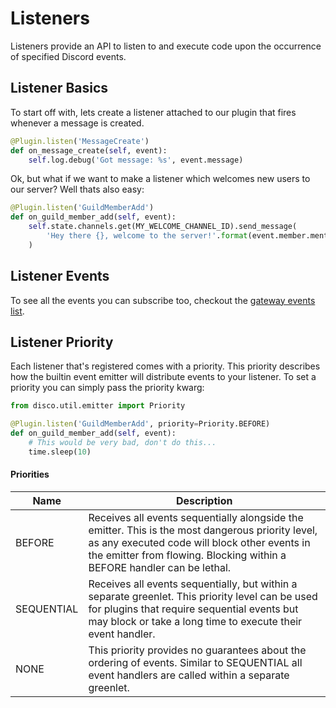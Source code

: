 # Listeners

Listeners provide an API to listen to and execute code upon the occurrence of specified Discord events.

## Listener Basics

To start off with, lets create a listener attached to our plugin that fires whenever a message is created.

```py
@Plugin.listen('MessageCreate')
def on_message_create(self, event):
    self.log.debug('Got message: %s', event.message)
```

Ok, but what if we want to make a listener which welcomes new users to our server? Well thats also easy:

```py
@Plugin.listen('GuildMemberAdd')
def on_guild_member_add(self, event):
    self.state.channels.get(MY_WELCOME_CHANNEL_ID).send_message(
        'Hey there {}, welcome to the server!'.format(event.member.mention)
    )
```

## Listener Events

To see all the events you can subscribe too, checkout the [gateway events list](https://b1naryth1ef.github.io/disco/api/disco_gateway_events.html).

## Listener Priority

Each listener that's registered comes with a priority. This priority describes how the builtin event emitter will distribute events to your listener. To set a priority you can simply pass the priority kwarg:

```py
from disco.util.emitter import Priority

@Plugin.listen('GuildMemberAdd', priority=Priority.BEFORE)
def on_guild_member_add(self, event):
    # This would be very bad, don't do this...
    time.sleep(10)
```

#### Priorities

| Name | Description |
|------|-------------|
| BEFORE | Receives all events sequentially alongside the emitter. This is the most dangerous priority level, as any executed code will block other events in the emitter from flowing. Blocking within a BEFORE handler can be lethal. |
| SEQUENTIAL | Receives all events sequentially, but within a separate greenlet. This priority level can be used for plugins that require sequential events but may block or take a long time to execute their event handler. |
| NONE | This priority provides no guarantees about the ordering of events. Similar to SEQUENTIAL all event handlers are called within a separate greenlet. |

